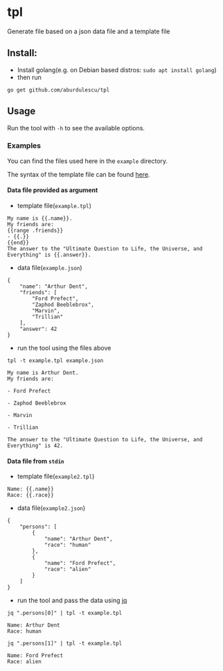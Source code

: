 # tpl
Generate file based on a json data file and a template file

## Install:

- Install golang(e.g. on Debian based distros: `sudo apt install golang`)
- then run
```
go get github.com/aburdulescu/tpl
```

## Usage

Run the tool with `-h` to see the available options.

### Examples

You can find the files used here in the `example` directory.

The syntax of the template file can be found [here](https://pkg.go.dev/text/template).

#### Data file provided as argument

- template file(`example.tpl`)

```
My name is {{.name}}.
My friends are:
{{range .friends}}
- {{.}}
{{end}}
The answer to the "Ultimate Question to Life, the Universe, and Everything" is {{.answer}}.
```

- data file(`example.json`)

```
{
    "name": "Arthur Dent",
    "friends": [
        "Ford Prefect",
        "Zaphod Beeblebrox",
        "Marvin",
        "Trillian"
    ],
    "answer": 42
}
```

- run the tool using the files above

```
tpl -t example.tpl example.json
```

```
My name is Arthur Dent.
My friends are:

- Ford Prefect

- Zaphod Beeblebrox

- Marvin

- Trillian

The answer to the "Ultimate Question to Life, the Universe, and Everything" is 42.
```

#### Data file from `stdin`

- template file(`example2.tpl`)

```
Name: {{.name}}
Race: {{.race}}
```

- data file(`example2.json`)

```
{
    "persons": [
        {
            "name": "Arthur Dent",
            "race": "human"
        },
        {
            "name": "Ford Prefect",
            "race": "alien"
        }
    ]
}
```

- run the tool and pass the data using [jq](https://stedolan.github.io/jq/)

```
jq ".persons[0]" | tpl -t example.tpl
```

```
Name: Arthur Dent
Race: human
```

```
jq ".persons[1]" | tpl -t example.tpl
```

```
Name: Ford Prefect
Race: alien
```
